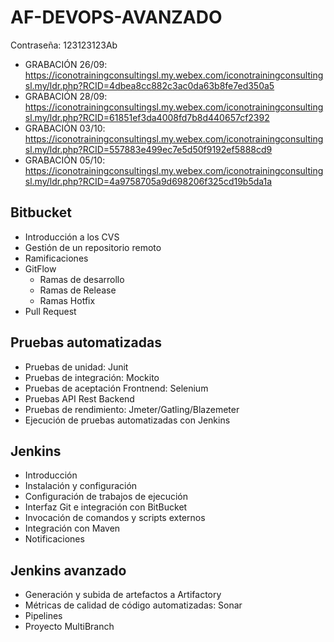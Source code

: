 # AF-DEVOPS-AVANZADO

Contraseña: 123123123Ab

- GRABACIÓN 26/09: https://iconotrainingconsultingsl.my.webex.com/iconotrainingconsultingsl.my/ldr.php?RCID=4dbea8cc882c3ac0da63b8fe7ed350a5
- GRABACIÓN 28/09: https://iconotrainingconsultingsl.my.webex.com/iconotrainingconsultingsl.my/ldr.php?RCID=61851ef3da4008fd7b8d440657cf2392
- GRABACIÓN 03/10: https://iconotrainingconsultingsl.my.webex.com/iconotrainingconsultingsl.my/ldr.php?RCID=557883e499ec7e5d50f9192ef5888cd9
- GRABACIÓN 05/10: https://iconotrainingconsultingsl.my.webex.com/iconotrainingconsultingsl.my/ldr.php?RCID=4a9758705a9d698206f325cd19b5da1a
  
## Bitbucket

  - Introducción a los CVS
  - Gestión de un repositorio remoto
  - Ramificaciones
  - GitFlow
    - Ramas de desarrollo
    - Ramas de Release
    - Ramas Hotfix
  - Pull Request

## Pruebas automatizadas

  - Pruebas de unidad: Junit
  - Pruebas de integración: Mockito
  - Pruebas de aceptación Frontnend: Selenium
  - Pruebas API Rest Backend
  - Pruebas de rendimiento: Jmeter/Gatling/Blazemeter
  - Ejecución de pruebas automatizadas con Jenkins

## Jenkins

  - Introducción
  - Instalación y configuración
  - Configuración de trabajos de ejecución
  - Interfaz Git e integración con BitBucket
  - Invocación de comandos y scripts externos
  - Integración con Maven
  - Notificaciones
    
## Jenkins avanzado

  - Generación y subida de artefactos a Artifactory
  - Métricas de calidad de código automatizadas: Sonar
  - Pipelines
  - Proyecto MultiBranch
